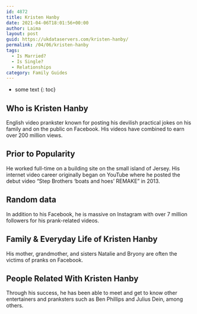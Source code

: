 ```yaml
---
id: 4872
title: Kristen Hanby
date: 2021-04-06T18:01:56+00:00
author: Laima
layout: post
guid: https://ukdataservers.com/kristen-hanby/
permalink: /04/06/kristen-hanby
tags:
  - Is Married?
  - Is Single?
  - Relationships
category: Family Guides
---
```


* some text
{: toc}


## Who is Kristen Hanby
                  
                  
                  
English video prankster known for posting his devilish practical jokes on his family and on the public on Facebook. His videos have combined to earn over 200 million views.
                  
              
            
              
            
                
                
                
## Prior to Popularity
                  
                  
                  
He worked full-time on a building site on the small island of Jersey. His internet video career originally began on YouTube where he posted the debut video &#8220;Step Brothers &#8216;boats and hoes&#8217; REMAKE&#8221; in 2013.
                  
              
            
              
            
                
                
                
## Random data
                  
                  
                  
In addition to his Facebook, he is massive on Instagram with over 7 million followers for his prank-related videos.
                  
              
            
              
            
                
                
                
## Family & Everyday Life of Kristen Hanby
                  
                  
                  
His mother, grandmother, and sisters Natalie and Bryony are often the victims of pranks on Facebook. 
                  
              
            
              
            
                
                
                
## People Related With Kristen Hanby
                  
                  
                  
Through his success, he has been able to meet and get to know other entertainers and pranksters such as Ben Phillips and Julius Dein, among others.
                  
              
            
              
            
                
              
            
              
              
            
            
              
            
          
          
          
